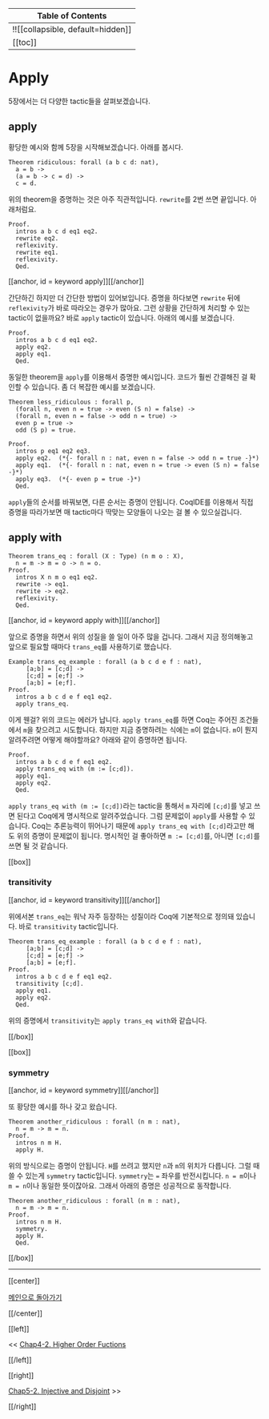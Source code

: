 | Table of Contents |
|-------------------|
|!![[collapsible, default=hidden]]  |
|[[toc]]|

# Apply

5장에서는 더 다양한 tactic들을 살펴보겠습니다.

## apply

황당한 예시와 함께 5장을 시작해보겠습니다. 아래를 봅시다.

```haskell, line_num
Theorem ridiculous: forall (a b c d: nat),
  a = b ->
  (a = b -> c = d) ->
  c = d.
```

위의 theorem을 증명하는 것은 아주 직관적입니다. `rewrite`를 2번 쓰면 끝입니다. 아래처럼요.

```haskell, line_num
Proof.
  intros a b c d eq1 eq2.
  rewrite eq2.
  reflexivity.
  rewrite eq1.
  reflexivity.
  Qed.
```

[[anchor, id = keyword apply]][[/anchor]]

간단하긴 하지만 더 간단한 방법이 있어보입니다. 증명을 하다보면 `rewrite` 뒤에 `reflexivity`가 바로 따라오는 경우가 많아요. 그런 상황을 간단하게 처리할 수 있는 tactic이 없을까요? 바로 `apply` tactic이 있습니다. 아래의 예시를 보겠습니다.

```haskell, line_num
Proof.
  intros a b c d eq1 eq2.
  apply eq2.
  apply eq1.
  Qed.
```

동일한 theorem을 `apply`를 이용해서 증명한 예시입니다. 코드가 훨씬 간결해진 걸 확인할 수 있습니다. 좀 더 복잡한 예시를 보겠습니다.

```haskell, line_num
Theorem less_ridiculous : forall p,
  (forall n, even n = true -> even (S n) = false) ->
  (forall n, even n = false -> odd n = true) ->
  even p = true ->
  odd (S p) = true.

Proof.
  intros p eq1 eq2 eq3.
  apply eq2.  (*{- forall n : nat, even n = false -> odd n = true -}*)
  apply eq1.  (*{- forall n : nat, even n = true -> even (S n) = false -}*)
  apply eq3.  (*{- even p = true -}*)
  Qed.
```

`apply`들의 순서를 바꿔보면, 다른 순서는 증명이 안됩니다. CoqIDE를 이용해서 직접 증명을 따라가보면 매 tactic마다 딱맞는 모양들이 나오는 걸 볼 수 있으실겁니다.

## apply with

```haskell, line_num
Theorem trans_eq : forall (X : Type) (n m o : X),
  n = m -> m = o -> n = o.
Proof.
  intros X n m o eq1 eq2.
  rewrite -> eq1.
  rewrite -> eq2.
  reflexivity.
  Qed.
```

[[anchor, id = keyword apply with]][[/anchor]]

앞으로 증명을 하면서 위의 성질을 쓸 일이 아주 많을 겁니다. 그래서 지금 정의해놓고 앞으로 필요할 때마다 `trans_eq`를 사용하기로 했습니다.

```haskell, line_num
Example trans_eq_example : forall (a b c d e f : nat),
     [a;b] = [c;d] ->
     [c;d] = [e;f] ->
     [a;b] = [e;f].
Proof.
  intros a b c d e f eq1 eq2.
  apply trans_eq.
```

이게 웬걸? 위의 코드는 에러가 납니다. `apply trans_eq`를 하면 Coq는 주어진 조건들에서 `m`을 찾으려고 시도합니다. 하지만 지금 증명하려는 식에는 `m`이 없습니다. `m`이 뭔지 알려주려면 어떻게 해야할까요? 아래와 같이 증명하면 됩니다.

```haskell, line_num
Proof.
  intros a b c d e f eq1 eq2.
  apply trans_eq with (m := [c;d]).
  apply eq1.
  apply eq2.
  Qed.
```

`apply trans_eq with (m := [c;d])`라는 tactic을 통해서 `m` 자리에 `[c;d]`를 넣고 쓰면 된다고 Coq에게 명시적으로 알려주었습니다. 그럼 문제없이 `apply`를 사용할 수 있습니다. Coq는 추론능력이 뛰어나기 때문에 `apply trans_eq with [c;d]`라고만 해도 위의 증명이 문제없이 됩니다. 명시적인 걸 좋아하면 `m := [c;d]`를, 아니면 `[c;d]`를 쓰면 될 것 같습니다.

[[box]]

### transitivity

[[anchor, id = keyword transitivity]][[/anchor]]

위에서본 `trans_eq`는 워낙 자주 등장하는 성질이라 Coq에 기본적으로 정의돼 있습니다. 바로 `transitivity` tactic입니다.

```
Theorem trans_eq_example : forall (a b c d e f : nat),
     [a;b] = [c;d] ->
     [c;d] = [e;f] ->
     [a;b] = [e;f].
Proof.
  intros a b c d e f eq1 eq2.
  transitivity [c;d].
  apply eq1.
  apply eq2.
  Qed.
```

위의 증명에서 `transitivity`는 `apply trans_eq with`와 같습니다.

[[/box]]

[[box]]

### symmetry

[[anchor, id = keyword symmetry]][[/anchor]]

또 황당한 예시를 하나 갖고 왔습니다.

```haskell, line_num
Theorem another_ridiculous : forall (n m : nat),
  n = m -> m = n.
Proof.
  intros n m H.
  apply H.
```

위의 방식으로는 증명이 안됩니다. `H`를 쓰려고 했지만 `n`과 `m`의 위치가 다릅니다. 그럴 때 쓸 수 있는게 `symmetry` tactic입니다. `symmetry`는 `=` 좌우를 반전시킵니다. `n = m`이나 `m = n`이나 동일한 뜻이잖아요. 그래서 아래의 증명은 성공적으로 동작합니다.

```haskell, line_num
Theorem another_ridiculous : forall (n m : nat),
  n = m -> m = n.
Proof.
  intros n m H.
  symmetry.
  apply H.
  Qed.
```

[[/box]]

---

[[center]]

[메인으로 돌아가기](index.html)

[[/center]]

[[left]]

<< [Chap4-2. Higher Order Fuctions](Chap4-2.html)

[[/left]]

[[right]]

[Chap5-2. Injective and Disjoint](Chap5-2.html) >>

[[/right]]